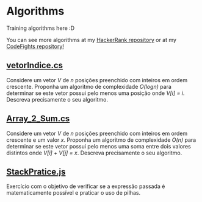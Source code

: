 # Algorithms

Training algorithms here :D

You can see more algorithms at my [HackerRank repository](https://github.com/leocabrallce/HackerRank/tree/master/Algorithms) or at my [CodeFights repository!](https://github.com/leocabrallce/CodeFights)

## [vetorIndice.cs](https://github.com/leocabrallce/Algorithms/tree/master/vetorIndice.cs)
Considere um vetor _V_ de _n_ posições preenchido com inteiros em ordem crescente. Proponha um algoritmo
de complexidade _O(logn)_ para determinar se este vetor possui pelo menos uma posição onde _V[i] = i_. Descreva
precisamente o seu algoritmo.

## [Array_2_Sum.cs](https://github.com/leocabrallce/Algorithms/tree/master/Array_2_Sum.cs)
Considere um vetor _V_ de _n_ posições preenchido com inteiros em ordem crescente e um valor _x_. Proponha um algoritmo
de complexidade _O(n)_ para determinar se este vetor possui pelo menos uma soma entre dois valores distintos onde _V[i] + V[j] = x_. Descreva
precisamente o seu algoritmo.

## [StackPratice.js](https://github.com/leocabrallce/Algorithms/tree/master/StackPratice.js)
Exercício com o objetivo de verificar se a expressão passada é matematicamente possível e praticar o uso de pilhas.
